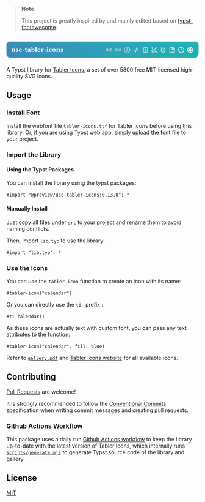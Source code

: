 > **Note**
>
> This project is greatly inspired by and mainly edited based on [typst-fontawesome](https://github.com/duskmoon314/typst-fontawesome).

<h2 align="center">
  <img alt="use-tabler-icons" src="assets/banner.svg">
</h2>

A Typst library for [Tabler Icons](https://github.com/tabler/tabler-icons), a set of over 5800 free MIT-licensed high-quality SVG icons.

## Usage
### Install Font
Install the webfont file `tabler-icons.ttf` for Tabler Icons before using this library. Or, if you are using Typst web app, simply upload the font file to your project.

### Import the Library
#### Using the Typst Packages
You can install the library using the typst packages:
```typst
#import "@preview/use-tabler-icons:0.13.0": *
```

#### Manually Install
Just copy all files under [`src`](https://github.com/zyf722/typst-tabler-icons/tree/main/src) to your project and rename them to avoid naming conflicts.

Then, import `lib.typ` to use the library:
```typst
#import "lib.typ": *
```

### Use the Icons
You can use the `tabler-icon` function to create an icon with its name:
```typst
#tabler-icon("calendar")
```

Or you can directly use the `ti-` prefix :
```typst
#ti-calendar()
```

As these icons are actually text with custom font, you can pass any text attributes to the function:
```typst
#tabler-icon("calendar", fill: blue)
```

Refer to [`gallery.pdf`](https://github.com/zyf722/typst-tabler-icons/tree/main/gallery/gallery.pdf) and [Tabler Icons website](https://tabler.io/icons) for all available icons.

## Contributing
[Pull Requests](https://github.com/zyf722/typst-tabler-icons/pulls) are welcome!

It is strongly recommended to follow the [Conventional Commits](https://www.conventionalcommits.org/en/v1.0.0/) specification when writing commit messages and creating pull requests.

### Github Actions Workflow
This package uses a daily run [Github Actions workflow](https://github.com/zyf722/typst-tabler-icons/tree/main/.github/workflows/build.yml) to keep the library up-to-date with the latest version of Tabler Icons, which internally runs [`scripts/generate.mjs`](https://github.com/zyf722/typst-tabler-icons/tree/main/scripts/generate.mjs) to generate Typst source code of the library and gallery.

## License
[MIT](https://github.com/zyf722/typst-tabler-icons/tree/main/LICENSE)
